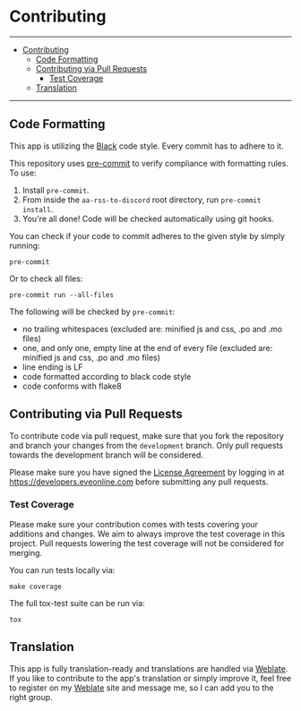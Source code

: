 # Contributing

---

<!-- TOC -->
* [Contributing](#contributing)
  * [Code Formatting](#code-formatting)
  * [Contributing via Pull Requests](#contributing-via-pull-requests)
    * [Test Coverage](#test-coverage)
  * [Translation](#translation)
<!-- TOC -->

---


## Code Formatting

This app is utilizing the [Black](https://black.readthedocs.io/en/stable/the_black_code_style.html)
code style. Every commit has to adhere to it.

This repository uses [pre-commit](https://github.com/pre-commit/pre-commit) to
verify compliance with formatting rules. To use:

1. Install `pre-commit`.
2. From inside the `aa-rss-to-discord` root directory, run `pre-commit install`.
3. You're all done! Code will be checked automatically using git hooks.

You can check if your code to commit adheres to the given style by simply running:
```shell script
pre-commit
```

Or to check all files:
```shell script
pre-commit run --all-files
```

The following will be checked by `pre-commit`:

- no trailing whitespaces (excluded are: minified js and css, .po and .mo files)
- one, and only one, empty line at the end of every file (excluded are: minified js and css, .po and .mo files)
- line ending is LF
- code formatted according to black code style
- code conforms with flake8


## Contributing via Pull Requests

To contribute code via pull request, make sure that you fork the repository and branch
your changes from the `development` branch. Only pull requests towards the development
branch will be considered.

Please make sure you have signed the [License Agreement](https://developers.eveonline.com/resource/license-agreement)
by logging in at https://developers.eveonline.com before submitting any pull requests.

### Test Coverage

Please make sure your contribution comes with tests covering your additions and
changes. We aim to always improve the test coverage in this project. Pull
requests lowering the test coverage will not be considered for merging.

You can run tests locally via:
```shell
make coverage
```

The full tox-test suite can be run via:
```shell
tox
```


## Translation

This app is fully translation-ready and translations are handled via [Weblate]. If
you like to contribute to the app's translation or simply improve it, feel free to
register on my [Weblate] site and message me, so I can add you to the right group.

<!-- Links -->
[Weblate]: https://weblate.ppfeufer.de/ "Weblate"
